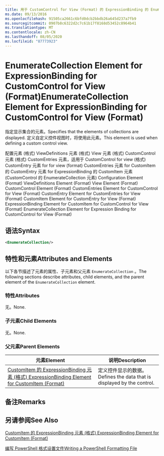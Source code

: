 ```yaml
---
title: 用于 CustomControl for View (Format) 的 ExpressionBinding 的 EnumerateCollection 元素 |Microsoft Docs
ms.date: 09/13/2016
ms.openlocfilehash: 91505ca2661c6bfd0dcb2bbdb26a645d237a7fb9
ms.sourcegitcommit: 0907b8c6322d2c7c61b17f8168d53452c8964b41
ms.translationtype: MT
ms.contentlocale: zh-CN
ms.lasthandoff: 08/05/2020
ms.locfileid: "87773923"
---
```

# <a name="enumeratecollection-element-for-expressionbinding-for-customcontrol-for-view-format"></a><span data-ttu-id="0df60-102">EnumerateCollection Element for ExpressionBinding for CustomControl for View (Format)</span><span class="sxs-lookup"><span data-stu-id="0df60-102">EnumerateCollection Element for ExpressionBinding for CustomControl for View (Format)</span></span>

<span data-ttu-id="0df60-103">指定显示集合的元素。</span><span class="sxs-lookup"><span data-stu-id="0df60-103">Specifies that the elements of collections are displayed.</span></span> <span data-ttu-id="0df60-104">定义自定义控件视图时，将使用此元素。</span><span class="sxs-lookup"><span data-stu-id="0df60-104">This element is used when defining a custom control view.</span></span>

<span data-ttu-id="0df60-105">配置元素 (格式) ViewDefinitions 元素 (格式) View 元素 (格式) CustomControl 元素 (格式) CustomEntries 元素，适用于 CustomControl for view (格式) CustomEntry 元素 for for view (format) CustomEntries 元素 for CustomItem 的 CustomEntry 元素 for ExpressionBinding 的 CustomItem 元素 (CustomControl 的 EnumerateCollection 元素) </span><span class="sxs-lookup"><span data-stu-id="0df60-105">Configuration Element (Format) ViewDefinitions Element (Format) View Element (Format) CustomControl Element (Format) CustomEntries Element for CustomControl for View (Format) CustomEntry Element for CustomEntries for View (Format) CustomItem Element for CustomEntry for View (Format) ExpressionBinding Element for CustomItem for CustomControl for View (Format) EnumerateCollection Element for Expression Binding for CustomControl for View (Format)</span></span>

## <a name="syntax"></a><span data-ttu-id="0df60-106">语法</span><span class="sxs-lookup"><span data-stu-id="0df60-106">Syntax</span></span>

```xml
<EnumerateCollection/>
```

## <a name="attributes-and-elements"></a><span data-ttu-id="0df60-107">特性和元素</span><span class="sxs-lookup"><span data-stu-id="0df60-107">Attributes and Elements</span></span>

<span data-ttu-id="0df60-108">以下各节描述了元素的属性、子元素和父元素 `EnumerateCollection` 。</span><span class="sxs-lookup"><span data-stu-id="0df60-108">The following sections describe attributes, child elements, and the parent element of the `EnumerateCollection` element.</span></span>

### <a name="attributes"></a><span data-ttu-id="0df60-109">特性</span><span class="sxs-lookup"><span data-stu-id="0df60-109">Attributes</span></span>

<span data-ttu-id="0df60-110">无。</span><span class="sxs-lookup"><span data-stu-id="0df60-110">None.</span></span>

### <a name="child-elements"></a><span data-ttu-id="0df60-111">子元素</span><span class="sxs-lookup"><span data-stu-id="0df60-111">Child Elements</span></span>

<span data-ttu-id="0df60-112">无。</span><span class="sxs-lookup"><span data-stu-id="0df60-112">None.</span></span>

### <a name="parent-elements"></a><span data-ttu-id="0df60-113">父元素</span><span class="sxs-lookup"><span data-stu-id="0df60-113">Parent Elements</span></span>

|<span data-ttu-id="0df60-114">元素</span><span class="sxs-lookup"><span data-stu-id="0df60-114">Element</span></span>|<span data-ttu-id="0df60-115">说明</span><span class="sxs-lookup"><span data-stu-id="0df60-115">Description</span></span>|
|-------------|-----------------|
|[<span data-ttu-id="0df60-116">CustomItem 的 ExpressionBinding 元素 (格式) </span><span class="sxs-lookup"><span data-stu-id="0df60-116">ExpressionBinding Element for CustomItem (Format)</span></span>](./expressionbinding-element-for-customitem-for-controls-for-configuration-format.md)|<span data-ttu-id="0df60-117">定义控件显示的数据。</span><span class="sxs-lookup"><span data-stu-id="0df60-117">Defines the data that is displayed by the control.</span></span>|

## <a name="remarks"></a><span data-ttu-id="0df60-118">备注</span><span class="sxs-lookup"><span data-stu-id="0df60-118">Remarks</span></span>

## <a name="see-also"></a><span data-ttu-id="0df60-119">另请参阅</span><span class="sxs-lookup"><span data-stu-id="0df60-119">See Also</span></span>

[<span data-ttu-id="0df60-120">CustomItem 的 ExpressionBinding 元素 (格式) </span><span class="sxs-lookup"><span data-stu-id="0df60-120">ExpressionBinding Element for CustomItem (Format)</span></span>](./expressionbinding-element-for-customitem-for-controls-for-configuration-format.md)

[<span data-ttu-id="0df60-121">编写 PowerShell 格式设置文件</span><span class="sxs-lookup"><span data-stu-id="0df60-121">Writing a PowerShell Formatting File</span></span>](./writing-a-powershell-formatting-file.md)
